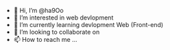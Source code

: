 - 👋 Hi, I’m @ha9Oo
- 👀 I’m interested in web devlopment
- 🌱 I’m currently learning devlopment Web (Front-end)
- 💞️ I’m looking to collaborate on
- 📫 How to reach me ...

<!---
ha9Oo/ha9Oo is a ✨ special ✨ repository because its `README.md` (this file) appears on your GitHub profile.
You can click the Preview link to take a look at your changes.
--->
